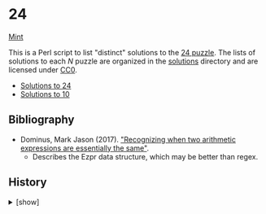 # 24

[Mint](https://min.togetter.com/eKWLarx)

This is a Perl script to list "distinct" solutions to the [24 puzzle](https://en.wikipedia.org/wiki/24_(puzzle)).  The lists of solutions to each *N* puzzle are organized in the [solutions](solutions) directory and are licensed under [CC0](https://creativecommons.org/publicdomain/zero/1.0/).

* [Solutions to 24](solutions/0-99/24.tsv)
* [Solutions to 10](solutions/0-99/10.tsv)

## Bibliography

* Dominus, Mark Jason (2017).  ["Recognizing when two arithmetic expressions are essentially the same"](https://blog.plover.com/math/24-puzzle-2.html).
    * Describes the Ezpr data structure, which may be better than regex.

## History

<details>
<summary>[show]</summary>

* -2013: Learned about the 10 puzzle (a variation popular in Japan).
* 2018-08: Published an [article](http://archive.today/2018.08.25-001836/http://konno.co.nf/%E3%83%86%E3%83%B3%E3%83%91%E3%82%BA%E3%83%AB) (in Japanese) on a naive solver in Ruby.
* 2022-07: Realized that eliminating duplicate solutions could not be done with a CAS such as SymPy and started the research.
* 2022-09: Finished writing the script and failed to solve the [0 puzzle](solutions/0-99/0.tsv).
* 2023-01: Abandoned the research and archived the results on [24-puzzle-solver/24-puzzle-solver](https://github.com/24-puzzle-solver/24-puzzle-solver).
* 2024-02: Reorganized the results in this repo, essentially unchanged.

</details>
